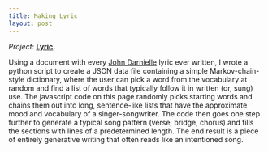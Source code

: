 ```yaml
---
title: Making Lyric
layout: post
---
```


*Project*: **[Lyric](http://ambuc.github.io/lyric/).**

Using a document with every [John Darnielle](http://www.themountaingoats.net/) lyric ever written, I wrote a python script to create a JSON data file containing a simple Markov-chain-style dictionary, where the user can pick a word from the vocabulary at random and find a list of words that typically follow it in written (or, sung) use. The javascript code on this page randomly picks starting words and chains them out into long, sentence-like lists that have the approximate mood and vocabulary of a singer-songwriter. The code then goes one step further to generate a typical song pattern (verse, bridge, chorus) and fills the sections with lines of a predetermined length. The end result is a piece of entirely generative writing that often reads like an intentioned song.
